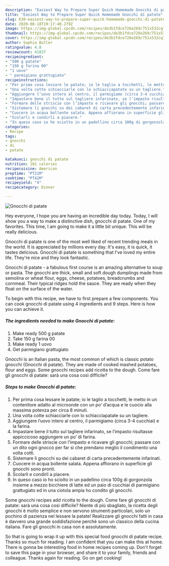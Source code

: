 ```yaml
---
description: "Easiest Way to Prepare Super Quick Homemade Gnocchi di patate"
title: "Easiest Way to Prepare Super Quick Homemade Gnocchi di patate"
slug: 638-easiest-way-to-prepare-super-quick-homemade-gnocchi-di-patate
date: 2020-08-18T19:17:40.279Z
image: https://img-global.cpcdn.com/recipes/de3b1fdce726e269/751x532cq70/gnocchi-di-patate-recipe-main-photo.jpg
thumbnail: https://img-global.cpcdn.com/recipes/de3b1fdce726e269/751x532cq70/gnocchi-di-patate-recipe-main-photo.jpg
cover: https://img-global.cpcdn.com/recipes/de3b1fdce726e269/751x532cq70/gnocchi-di-patate-recipe-main-photo.jpg
author: Sophia Butler
ratingvalue: 4.8
reviewcount: 41837
recipeingredient:
- "500 g patate"
- "150 g farina 00"
- "1 uovo"
- " parmigiano grattugiato"
recipeinstructions:
- "Per prima cosa lessare le patate; io le taglio a tocchetti, le metto in un contenitore adatto al microonde con un po’ d’acqua e le cuocio alla massima potenza per circa 8 minuti."
- "Una volta cotte schiacciarle con lo schiacciapatate su un tagliere."
- "Aggiungere l’uovo intero al centro, il parmigiamo (circa 3-4 cucchiai) e la farina."
- "Impastare bene il tutto sul tagliere infarinato, se l’impasto risultasse appiccicoso aggiungere un po’ di farina."
- "Formare delle striscie con l’impasto e ricavare gli gnocchi; passare con un dito ogni gnocco per far sì che prendano meglio il condimento una volta cotti."
- "Sistemare li gnocchi su dei cabaret di carta precedentemente infarinati."
- "Cuocere in acqua bollente salata. Appena affiorano in superficie gli gnocchi sono pronti."
- "Scolarli e condirli a piacere."
- "In queso caso io ho sciolto in un padellino circa 100g di gorgonzola insieme a mezzo bicchiere di latte ed un paio di cucchiai di parmigiano grattugiato ed in una ciotola ampia ho condito gli gnocchi."
categories:
- Recipe
tags:
- gnocchi
- di
- patate

katakunci: gnocchi di patate 
nutrition: 161 calories
recipecuisine: American
preptime: "PT21M"
cooktime: "PT42M"
recipeyield: "4"
recipecategory: Dinner

---
```



![Gnocchi di patate](https://img-global.cpcdn.com/recipes/de3b1fdce726e269/751x532cq70/gnocchi-di-patate-recipe-main-photo.jpg)

Hey everyone, I hope you are having an incredible day today. Today, I will show you a way to make a distinctive dish, gnocchi di patate. One of my favorites. This time, I am going to make it a little bit unique. This will be really delicious.

Gnocchi di patate is one of the most well liked of recent trending meals in the world. It is appreciated by millions every day. It's easy, it is quick, it tastes delicious. Gnocchi di patate is something that I've loved my entire life. They're nice and they look fantastic.

Gnocchi di patate - a fabulous first course is an amazing alternative to soup or pasta. The gnocchi are thick, small and soft dough dumplings made from semolina or wheat flour, eggs, cheese, potatoes, breadcrumbs and cornmeal. Their typical ridges hold the sauce. They are ready when they float on the surface of the water.


To begin with this recipe, we have to first prepare a few components. You can cook gnocchi di patate using 4 ingredients and 9 steps. Here is how you can achieve it.

<!--inarticleads1-->

##### The ingredients needed to make Gnocchi di patate:

1. Make ready 500 g patate
1. Take 150 g farina 00
1. Make ready 1 uovo
1. Get  parmigiano grattugiato


Gnocchi is an Italian pasta, the most common of which is classic potato gnocchi (Gnocchi di patate). They are made of cooked mashed potatoes, flour and eggs. Some gnocchi recipes add ricotta to the dough. Come fare gli gnocchi di patate: sarà una cosa così difficile? 

<!--inarticleads2-->

##### Steps to make Gnocchi di patate:

1. Per prima cosa lessare le patate; io le taglio a tocchetti, le metto in un contenitore adatto al microonde con un po’ d’acqua e le cuocio alla massima potenza per circa 8 minuti.
1. Una volta cotte schiacciarle con lo schiacciapatate su un tagliere.
1. Aggiungere l’uovo intero al centro, il parmigiamo (circa 3-4 cucchiai) e la farina.
1. Impastare bene il tutto sul tagliere infarinato, se l’impasto risultasse appiccicoso aggiungere un po’ di farina.
1. Formare delle striscie con l’impasto e ricavare gli gnocchi; passare con un dito ogni gnocco per far sì che prendano meglio il condimento una volta cotti.
1. Sistemare li gnocchi su dei cabaret di carta precedentemente infarinati.
1. Cuocere in acqua bollente salata. Appena affiorano in superficie gli gnocchi sono pronti.
1. Scolarli e condirli a piacere.
1. In queso caso io ho sciolto in un padellino circa 100g di gorgonzola insieme a mezzo bicchiere di latte ed un paio di cucchiai di parmigiano grattugiato ed in una ciotola ampia ho condito gli gnocchi.


Some gnocchi recipes add ricotta to the dough. Come fare gli gnocchi di patate: sarà una cosa così difficile? Niente di più sbagliato, la ricetta degli gnocchi è molto semplice e non servono strumenti particolari, solo un pochino di pazienza nel lessare la patate! Realizzare gli gnocchi fatti in casa è davvero una grande soddisfazione perchè sono un classico della cucina italiana. Fare gli gnocchi in casa non è assolutamente. 

So that is going to wrap it up with this special food gnocchi di patate recipe. Thanks so much for reading. I am confident that you can make this at home. There is gonna be interesting food in home recipes coming up. Don't forget to save this page in your browser, and share it to your family, friends and colleague. Thanks again for reading. Go on get cooking!
